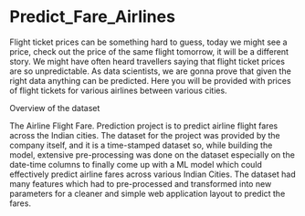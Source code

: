 # Predict_Fare_Airlines
Flight ticket prices can be something hard to guess, today we might see a price, check out the price of the same flight tomorrow, it will be a different story. We might have often heard travellers saying that flight ticket prices are so unpredictable. As data scientists, we are gonna prove that given the right data anything can be predicted. Here you will be provided with prices of flight tickets for various airlines between various cities.

Overview of the dataset

The Airline Flight Fare. Prediction project is to predict airline flight fares across the Indian cities. The dataset for the project was provided by the company itself, and it is a time-stamped dataset so, while building the model, extensive pre-processing was done on the dataset especially on the date-time columns to finally come up with a ML model which could effectively predict airline fares across various Indian Cities. The dataset had many features which had to pre-processed and transformed into new parameters for a cleaner and simple web application layout to predict the fares.



